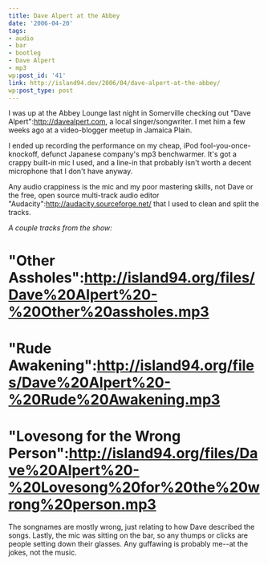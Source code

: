 ```yaml
---
title: Dave Alpert at the Abbey
date: '2006-04-20'
tags:
- audio
- bar
- bootleg
- Dave Alpert
- mp3
wp:post_id: '41'
link: http://island94.dev/2006/04/dave-alpert-at-the-abbey/
wp:post_type: post
---
```


I was up at the Abbey Lounge last night in Somerville checking out "Dave Alpert":http://davealpert.com, a local singer/songwriter.  I met him a few weeks ago at a video-blogger meetup in Jamaica Plain.  

I ended up recording the performance on my cheap, iPod fool-you-once-knockoff, defunct Japanese company's mp3 benchwarmer.  It's got a crappy built-in mic I used, and a line-in that probably isn't worth a decent microphone that I don't have anyway.  

Any audio crappiness is the mic and my poor mastering skills, not Dave or the free, open source multi-track audio editor "Audacity":http://audacity.sourceforge.net/ that I used to clean and split the tracks.

_A couple tracks from the show:_

# "Other Assholes":http://island94.org/files/Dave%20Alpert%20-%20Other%20assholes.mp3
# "Rude Awakening":http://island94.org/files/Dave%20Alpert%20-%20Rude%20Awakening.mp3
# "Lovesong for the Wrong Person":http://island94.org/files/Dave%20Alpert%20-%20Lovesong%20for%20the%20wrong%20person.mp3

The songnames are mostly wrong, just relating to how Dave described the songs. Lastly, the mic was sitting on the bar, so any thumps or clicks are people setting down their glasses.  Any guffawing is probably me--at the jokes, not the music.

<!--break-->
